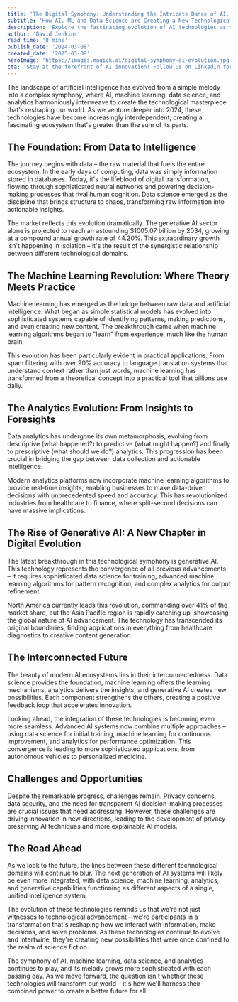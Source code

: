 ```yaml
---
title: 'The Digital Symphony: Understanding the Intricate Dance of AI, Machine Learning, and Data Science'
subtitle: 'How AI, ML and Data Science are Creating a New Technological Masterpiece'
description: 'Explore the fascinating evolution of AI technologies as they converge into a sophisticated ecosystem. From data science foundations to machine learning breakthroughs and the rise of generative AI, discover how these interconnected technologies are reshaping our world and creating unprecedented possibilities for the future.'
author: 'David Jenkins'
read_time: '8 mins'
publish_date: '2024-03-08'
created_date: '2025-03-08'
heroImage: 'https://images.magick.ai/digital-symphony-ai-evolution.jpg'
cta: 'Stay at the forefront of AI innovation! Follow us on LinkedIn for daily insights into the evolving world of artificial intelligence, machine learning, and data science. Join our community of forward-thinking professionals shaping the future of technology.'
---
```


The landscape of artificial intelligence has evolved from a simple melody into a complex symphony, where AI, machine learning, data science, and analytics harmoniously interweave to create the technological masterpiece that's reshaping our world. As we venture deeper into 2024, these technologies have become increasingly interdependent, creating a fascinating ecosystem that's greater than the sum of its parts.

## The Foundation: From Data to Intelligence

The journey begins with data – the raw material that fuels the entire ecosystem. In the early days of computing, data was simply information stored in databases. Today, it's the lifeblood of digital transformation, flowing through sophisticated neural networks and powering decision-making processes that rival human cognition. Data science emerged as the discipline that brings structure to chaos, transforming raw information into actionable insights.

The market reflects this evolution dramatically. The generative AI sector alone is projected to reach an astounding $1005.07 billion by 2034, growing at a compound annual growth rate of 44.20%. This extraordinary growth isn't happening in isolation – it's the result of the synergistic relationship between different technological domains.

## The Machine Learning Revolution: Where Theory Meets Practice

Machine learning has emerged as the bridge between raw data and artificial intelligence. What began as simple statistical models has evolved into sophisticated systems capable of identifying patterns, making predictions, and even creating new content. The breakthrough came when machine learning algorithms began to "learn" from experience, much like the human brain.

This evolution has been particularly evident in practical applications. From spam filtering with over 90% accuracy to language translation systems that understand context rather than just words, machine learning has transformed from a theoretical concept into a practical tool that billions use daily.

## The Analytics Evolution: From Insights to Foresights

Data analytics has undergone its own metamorphosis, evolving from descriptive (what happened?) to predictive (what might happen?) and finally to prescriptive (what should we do?) analytics. This progression has been crucial in bridging the gap between data collection and actionable intelligence.

Modern analytics platforms now incorporate machine learning algorithms to provide real-time insights, enabling businesses to make data-driven decisions with unprecedented speed and accuracy. This has revolutionized industries from healthcare to finance, where split-second decisions can have massive implications.

## The Rise of Generative AI: A New Chapter in Digital Evolution

The latest breakthrough in this technological symphony is generative AI. This technology represents the convergence of all previous advancements – it requires sophisticated data science for training, advanced machine learning algorithms for pattern recognition, and complex analytics for output refinement.

North America currently leads this revolution, commanding over 41% of the market share, but the Asia Pacific region is rapidly catching up, showcasing the global nature of AI advancement. The technology has transcended its original boundaries, finding applications in everything from healthcare diagnostics to creative content generation.

## The Interconnected Future

The beauty of modern AI ecosystems lies in their interconnectedness. Data science provides the foundation, machine learning offers the learning mechanisms, analytics delivers the insights, and generative AI creates new possibilities. Each component strengthens the others, creating a positive feedback loop that accelerates innovation.

Looking ahead, the integration of these technologies is becoming even more seamless. Advanced AI systems now combine multiple approaches – using data science for initial training, machine learning for continuous improvement, and analytics for performance optimization. This convergence is leading to more sophisticated applications, from autonomous vehicles to personalized medicine.

## Challenges and Opportunities

Despite the remarkable progress, challenges remain. Privacy concerns, data security, and the need for transparent AI decision-making processes are crucial issues that need addressing. However, these challenges are driving innovation in new directions, leading to the development of privacy-preserving AI techniques and more explainable AI models.

## The Road Ahead

As we look to the future, the lines between these different technological domains will continue to blur. The next generation of AI systems will likely be even more integrated, with data science, machine learning, analytics, and generative capabilities functioning as different aspects of a single, unified intelligence system.

The evolution of these technologies reminds us that we're not just witnesses to technological advancement – we're participants in a transformation that's reshaping how we interact with information, make decisions, and solve problems. As these technologies continue to evolve and intertwine, they're creating new possibilities that were once confined to the realm of science fiction.

The symphony of AI, machine learning, data science, and analytics continues to play, and its melody grows more sophisticated with each passing day. As we move forward, the question isn't whether these technologies will transform our world – it's how we'll harness their combined power to create a better future for all.